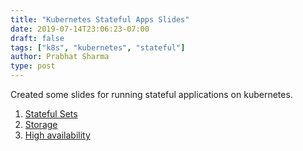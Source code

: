 ```yaml
---
title: "Kubernetes Stateful Apps Slides"
date: 2019-07-14T23:06:23-07:00
draft: false
tags: ["k8s", "kubernetes", "stateful"]
author: Prabhat Sharma
type: post
---
```


Created some slides for running stateful applications on kubernetes.

1. [Stateful Sets](../../revealjs/statefulsets.html)
2. [Storage](../../revealjs/storage.html)
2. [High availability](../../revealjs/high-availability.html)

